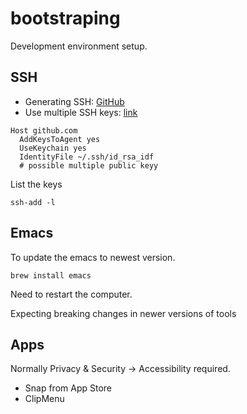 # bootstraping
Development environment setup.

## SSH
* Generating SSH: [GitHub](https://help.github.com/en/articles/generating-a-new-ssh-key-and-adding-it-to-the-ssh-agent)
* Use multiple SSH keys: [link](https://gist.github.com/jexchan/2351996)

```
Host github.com
  AddKeysToAgent yes
  UseKeychain yes
  IdentityFile ~/.ssh/id_rsa_idf
  # possible multiple public keyy
```

List the keys
```
ssh-add -l
```

## Emacs
To update the emacs to newest version.
```
brew install emacs
```
Need to restart the computer.

Expecting breaking changes in newer versions of tools


## Apps
Normally Privacy & Security -> Accessibility required.
* Snap from App Store
* ClipMenu 
